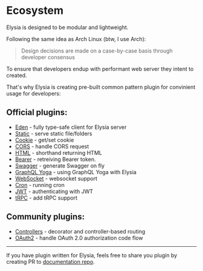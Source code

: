 # Ecosystem
Elysia is designed to be modular and lightweight.

Following the same idea as Arch Linux (btw, I use Arch):

> Design decisions are made on a case-by-case basis through developer consensus

To ensure that developers endup with performant web server they intent to created.

That's why Elysia is creating pre-built common pattern plugin for convinient usage for developers:

## Official plugins:
- [Eden](/collections/eden) - fully type-safe client for Elysia server
- [Static](/plugins/static) - serve static file/folders
- [Cookie](/plugins/cookie) - get/set cookie
- [CORS](/plugins/cors) - handle CORS request
- [HTML](/plugins/html) - shorthand returning HTML
- [Bearer](/plugins/bearer) - retreiving Bearer token.
- [Swagger](/plugins/swagger) - generate Swagger on fly
- [GraphQL Yoga](/plugins/graphql-yoga) - using GraphQL Yoga with Elysia
- [WebSocket](/plugins/websocket) - websocket support
- [Cron](/plugins/cron) - running cron
- [JWT](/plugins/jwt) - authenticating with JWT
- [tRPC](/plugins/trpc) - add tRPC support

## Community plugins:
- [Controllers](https://github.com/gaurishhs/kingworld-controllers) - decorator and controller-based routing
- [OAuth2](https://github.com/bogeychan/kingworld-oauth2) - handle OAuth 2.0 authorization code flow

---
If you have plugin written for Elysia, feels free to share you plugin by creating PR to [documentation repo](https://github.com/elysiajs/elysia-docs).
